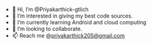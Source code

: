 - 👋 Hi, I’m @Priyakarthick-gtlich
- 👀 I’m interested in giving my best code sources.
- 🌱 I’m currently learning Android and cloud computing
- 💞️ I’m looking to collaborate.
- 📫 Reach me @priyakarthick205@gmail.com

<!---
Priyakarthick-gtlich/Priyakarthick-gtlich is a ✨ special ✨ repository because its `README.md` (this file) appears on your GitHub profile.
You can click the Preview link to take a look at your changes.
--->
